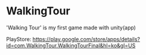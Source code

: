 # WalkingTour
'Walking Tour' is my first game made with unity(app)

PlayStore: https://play.google.com/store/apps/details?id=com.WalkingTour.WalkingTourFinal&hl=ko&gl=US
